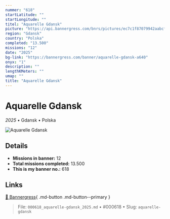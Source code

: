```yaml
---
nummer: "618"
startLatitude: ""
startLongitude: ""
titel: "Aquarelle Gdansk"
picture: "https://api.bannergress.com/bnrs/pictures/ec7c1f87079942aabcfc16d660f09708"
region: "Gdansk"
country: "Polska"
completed: "13.500"
missions: "12"
date: "2025"
bg-link: "https://bannergress.com/banner/aquarelle-gdansk-a640"
onyx: "1"
description: ""
lengthKMeters: ""
umap: ""
title: "Aquarelle Gdansk"
---
```

# Aquarelle Gdansk

*2025* • Gdansk • Polska

![Aquarelle Gdansk](https://api.bannergress.com/bnrs/pictures/ec7c1f87079942aabcfc16d660f09708)

## Details

- **Missions in banner:** 12
- **Total missions completed:** 13.500
- **This is my banner no.:** 618




## Links
[🔗 Bannergress](https://bannergress.com/banner/aquarelle-gdansk-a640){ .md-button .md-button--primary }



> File: `000618_aquarelle-gdansk_2025.md` • #000618 • Slug: `aquarelle-gdansk`
